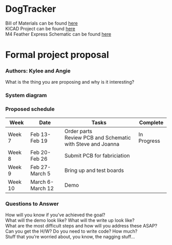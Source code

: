 # DogTracker
Bill of Materials can be found [here](https://github.com/krsandwich/DogTracker/tree/master/Hardware/BOM) \
KICAD Project can be found [here](https://github.com/krsandwich/DogTracker/tree/master/Hardware/Kicad)\
M4 Feather Express Schematic can be found [here](https://learn.adafruit.com/assets/57242)



# Formal project proposal
### Authors: Kylee and Angie
What is the thing you are proposing and why is it interesting? 
### System diagram   

### Proposed schedule
| Week  | Date | Tasks |Complete|
| ------------- | ------------- | ------------- |------------- |
| Week 7 | Feb 13-Feb 19  | Order parts <br />Review PCB and Schematic with Steve and Joanna   | In Progress|
| Week 8 | Feb 20-Feb 26  | Submit PCB for fabriciation | |
| Week 9 | Feb 27-March 5  | Bring up and test boards | | 
| Week 10 | March 6-March 12  | Demo | | 


### Questions to Answer
How will you know if you’ve achieved the goal? \
What will the demo look like? What will the write up look like? \
What are the most difficult steps and how will you address these ASAP? \
Can you get the H/W? Do you need to write code? How much? \
Stuff that you’re worried about, you know, the nagging stuff… 

